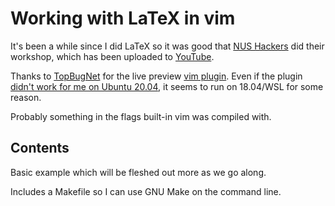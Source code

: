 # Working with LaTeX in vim

It's been a while since I did LaTeX so it was good that [NUS Hackers][nht] did
their workshop, which has been uploaded to [YouTube][nlw].

Thanks to [TopBugNet][vlp] for the live preview [vim plugin][vpl]. Even if the
plugin [didn't work for me on Ubuntu 20.04][bug], it seems to run on 18.04/WSL
for some reason.

Probably something in the flags built-in vim was compiled with.

## Contents

Basic example which will be fleshed out more as we go along.

Includes a Makefile so I can use GNU Make on the command line.

[nht]: https://t.me/nushackers
[nlw]: https://youtu.be/XoXoXoX
[vlp]: https://www.topbug.net/blog/2013/06/13/live-preview-of-latex-in-vim/
[vpl]: https://github.com/xuhdev/vim-latex-live-preview
[bug]: https://github.com/xuhdev/vim-latex-live-preview/issues/119
